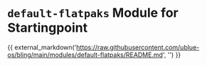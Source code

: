 # `default-flatpaks` Module for Startingpoint

{{ external_markdown('https://raw.githubusercontent.com/ublue-os/bling/main/modules/default-flatpaks/README.md', '') }}
